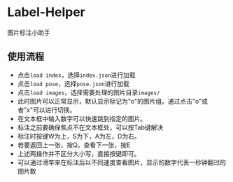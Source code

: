 # Label-Helper
图片标注小助手
## 使用流程
* 点击`load index`，选择`index.json`进行加载
* 点击`load pose`，选择`pose.json`进行加载
* 点击`load images`，选择需要处理的图片目录`images/`
* 此时图片可以正常显示，默认显示标记为"o"的图片组。通过点击"o"或者"x"可以进行切换。
* 在文本框中输入数字可以快速跳到指定的图片。
* 标注之前要确保焦点不在文本框处，可以按Tab键解决
* 标注时按键W为上，S为下，A为左，D为右。
* 若要返回上一张，按Q。查看下一张，按E
* 上述两操作并不区分大小写，直接按键即可。
* 可以通过滑竿来在标注后以不同速度查看图片，显示的数字代表一秒钟翻过的图片数